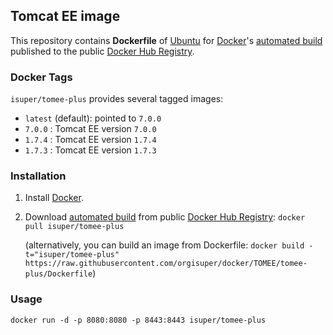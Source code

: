 ## Tomcat EE image

This repository contains **Dockerfile** of [Ubuntu](http://www.ubuntu.com/) for [Docker](https://www.docker.com/)'s [automated build](https://registry.hub.docker.com/u/isuper/tomee-plus/) published to the public [Docker Hub Registry](https://registry.hub.docker.com/).

### Docker Tags

`isuper/tomee-plus` provides several tagged images:

* `latest` (default): pointed to `7.0.0`
* `7.0.0` : Tomcat EE version `7.0.0`
* `1.7.4` : Tomcat EE version `1.7.4`
* `1.7.3` : Tomcat EE version `1.7.3`

### Installation

1. Install [Docker](https://www.docker.com/).

2. Download [automated build](https://registry.hub.docker.com/u/isuper/tomee-plus/) from public [Docker Hub Registry](https://registry.hub.docker.com/): `docker pull isuper/tomee-plus`

    (alternatively, you can build an image from Dockerfile: `docker build -t="isuper/tomee-plus" https://raw.githubusercontent.com/orgisuper/docker/TOMEE/tomee-plus/Dockerfile`)

### Usage

    docker run -d -p 8080:8080 -p 8443:8443 isuper/tomee-plus
